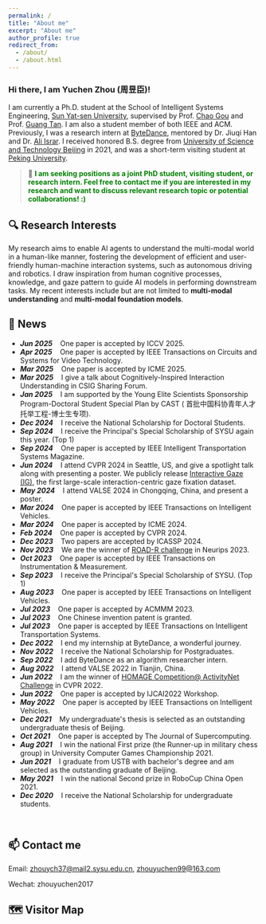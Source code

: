 ```yaml
---
permalink: /
title: "About me"
excerpt: "About me"
author_profile: true
redirect_from: 
  - /about/
  - /about.html
---
```


### Hi there, I am Yuchen Zhou (周昱臣)!

I am currently a Ph.D. student at the School of Intelligent Systems Engineering, [Sun Yat-sen University](https://www.sysu.edu.cn/), supervised by Prof. [Chao Gou](https://chaogou.github.io/) and Prof. [Guang Tan](https://ise.sysu.edu.cn/teacher/teacher01/1354976.htm). I am also a student member of both IEEE and ACM. Previously, I was a research intern at [ByteDance](https://www.bytedance.com/en/), mentored by Dr. Jiuqi Han and Dr. [Ali Israr](https://scholar.google.com/citations?hl=en&user=lo4v844AAAAJ).
I received honored B.S. degree from [University of Science and Technology Beijing](https://www.ustb.edu.cn/) in 2021, and was a short-term visiting student at [Peking University](https://www.pku.edu.cn/).

<!-- During my undergraduate years, I actively engaged in diverse AI-related projects, including behavioral decision-making for humanoid robots (RoboCup), designing wearable navigation devices for the visually impaired, and developing PID-control-based intelligent cars. -->

<!--Currently, my research aims to enhance AI agents' ability to understand complex interactions by simulating human cognitive processes and incorporating human knowledge, thereby facilitating more effective and user-friendly human-machine interactions.  -->

> 📣 **<font color=green>I am seeking positions as a joint PhD student, visiting student, or research intern. Feel free to contact me if you are interested in my research and want to discuss relevant research topic or potential collaborations! :)</font>**



🔍 Research Interests
------
My research aims to enable AI agents to understand the multi-modal world in a human-like manner, fostering the development of efficient and user-friendly human-machine interaction systems, such as autonomous driving and robotics. I draw inspiration from human cognitive processes, knowledge, and gaze pattern to guide AI models in performing downstream tasks.
My recent interests include but are not limited to **multi-modal understanding** and **multi-modal foundation models**.

🌟 News
-----
* ***Jun  2025*** $~~$ One paper is accepted by ICCV 2025.
* ***Apr  2025*** $~~$ One paper is accepted by IEEE Transactions on Circuits and Systems for Video Technology.
* ***Mar  2025*** $~~$ One paper is accepted by ICME 2025.
* ***Mar  2025*** $~~$ I give a talk about Cognitively-Inspired Interaction Understanding in CSIG Sharing Forum.
* ***Jan  2025*** $~~$ I am supported by the Young Elite Scientists Sponsorship Program-Doctoral Student Special Plan by CAST ( 首批中国科协青年人才托举工程-博士生专项).
* ***Dec  2024*** $~~$ I receive the National Scholarship for Doctoral Students.
* ***Sep  2024*** $~~$ I receive the Principal's Special Scholarship of SYSU again this year. (Top 1)
* ***Sep  2024*** $~~$ One paper is accepted by IEEE Intelligent Transportation Systems Magazine.
* ***Jun  2024*** $~~$ I attend CVPR 2024 in Seattle, US, and give a spotlight talk along with presenting a poster. We publicly release [Interactive Gaze (IG)](https://yuchen2199.github.io/Interactive-Gaze/), the first large-scale interaction-centric gaze fixation dataset.
* ***May  2024*** $~~$ I attend VALSE 2024 in Chongqing, China, and present a poster.
* ***Mar  2024*** $~~$ One paper is accepted by IEEE Transactions on Intelligent Vehicles.
* ***Mar  2024*** $~~$ One paper is accepted by ICME 2024.
* ***Feb  2024*** $~~$ One paper is accepted by CVPR 2024.
* ***Dec  2023*** $~~$ Two papers are accepted by ICASSP 2024.
* ***Nov  2023*** $~~$ We are the winner of [ROAD-R challenge](https://sites.google.com/view/road-r/winners) in Neurips 2023. 
* ***Oct  2023*** $~~$ One paper is accepted by IEEE Transactions on Instrumentation & Measurement.
* ***Sep  2023*** $~~$ I receive the Principal's Special Scholarship of SYSU. (Top 1)
* ***Aug  2023*** $~~$ One paper is accepted by IEEE Transactions on Intelligent Vehicles.
* ***Jul  2023*** $~~$ One paper is accepted by ACMMM 2023.
* ***Jul  2023*** $~~$ One Chinese invention patent is granted.
* ***Jul  2023*** $~~$ One paper is accepted by IEEE Transactions on Intelligent Transportation Systems.
* ***Dec  2022*** $~~$ I end my internship at ByteDance, a wonderful journey.
* ***Nov  2022*** $~~$ I receive the National Scholarship for Postgraduates.
* ***Sep  2022*** $~~$ I add ByteDance as an algorithm researcher intern.
* ***Aug  2022*** $~~$ I attend VALSE 2022 in Tianjin, China.
* ***Jun  2022*** $~~$ I am the winner of [HOMAGE Competition@ ActivityNet Challenge](https://www.youtube.com/watch?v=KK3SPK6iueE) in CVPR 2022.
* ***Jun  2022*** $~~$ One paper is accepted by IJCAI2022 Workshop.
* ***May  2022*** $~~$ One paper is accepted by IEEE Transactions on Intelligent Vehicles.
* ***Dec  2021*** $~~$ My undergraduate's thesis is selected as an outstanding undergraduate thesis of Beijing. 
* ***Oct  2021*** $~~$ One paper is accepted by The Journal of Supercomputing.
* ***Aug  2021*** $~~$ I win the national First prize (the Runner-up in military chess group) in University Computer Games Championship 2021.
* ***Jun  2021*** $~~$ I graduate from USTB with bachelor's degree and 
am selected as the outstanding graduate of Beijing.
* ***May  2021*** $~~$ I win the national Second prize in RoboCup China Open 2021.
* ***Dec  2020*** $~~$ I receive the National Scholarship for undergraduate students.
<br>

📫 Contact me
------
Email: zhouych37@mail2.sysu.edu.cn, zhouyuchen99@163.com

Wechat: zhouyuchen2017

🗺️ Visitor Map
------
<script type="text/javascript" src="//rf.revolvermaps.com/0/0/8.js?i=586n95ssjyp&amp;m=2&amp;c=ff0000&amp;cr1=ffffff&amp;f=arial&amp;l=33" async="async"></script>
